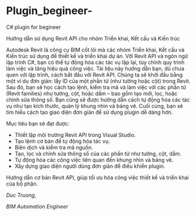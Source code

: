 # Plugin_begineer- 
C# plugin for begineer 

Hướng dẫn sử dụng Revit API cho nhóm Triển khai, Kết cấu và Kiến trúc

Autodesk Revit là công cụ BIM cốt lõi mà các nhóm Triển khai, Kết cấu và Kiến trúc sử dụng để thiết kế và triển khai dự án. Với Revit API và ngôn ngữ lập trình C#, bạn có thể tự động hóa các tác vụ lặp lại, tùy chỉnh quy trình làm việc và tăng hiệu quả công việc. Tài liệu này hướng dẫn bạn, dù chưa quen với lập trình, cách bắt đầu với Revit API. Chúng ta sẽ khởi đầu bằng một ví dụ đơn giản: lấy ID của một phần tử (như tường hoặc cột) trong Revit. Sau đó, bạn sẽ học cách tạo lệnh, kiểm tra mã và làm việc với các phần tử (Revit families) như tường, cột, hoặc dầm – bao gồm tạo mới, lọc, hoặc chỉnh sửa thông số. Bạn cũng sẽ được hướng dẫn cách tự động hóa các tác vụ như tạo kích thước, quản lý khung nhìn và bảng vẽ. Cuối cùng, bạn sẽ tìm hiểu cách tạo giao diện đơn giản để sử dụng plugin dễ dàng hơn.

Mục tiêu bạn sẽ đạt được:
- Thiết lập môi trường Revit API trong Visual Studio.
- Tạo lệnh cơ bản để tự động hóa tác vụ.
- Biên dịch và kiểm tra mã nguồn.
- Tạo, lọc và chỉnh sửa thông số của các phần tử như tường, cột, dầm.
- Tự động hóa các công việc liên quan đến khung nhìn và bảng vẽ.
- Xây dựng giao diện người dùng đơn giản để điều khiển plugin.

Hướng dẫn cơ bản Revit API, giúp tối ưu hóa công việc thiết kế và triển khai của bộ phận.

*Duc Truong,*

*BIM Automation Engineer*
